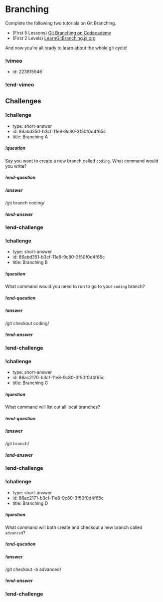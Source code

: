 # Branching

Complete the following two tutorials on Git Branching.

* (First 5 Lessons) [Git Branching on Codecademy](https://www.codecademy.com/courses/learn-git/lessons/git-branching/exercises/why-branch)
* (First 2 Levels) [LearnGitBranching.js.org](http://learngitbranching.js.org/)

And now you're all ready to learn about the whole git cycle!

### !vimeo
* id: 223815946
### !end-vimeo

## Challenges

<!-- Question -->

### !challenge

* type: short-answer
* id: 86abd350-b3cf-11e8-9c80-3f50f0d4f65c
* title: Branching A

##### !question

Say you want to create a new branch called `coding`. What command would you write?

##### !end-question

##### !answer

/git branch coding/

##### !end-answer

### !end-challenge

<!-- Question -->

### !challenge

* type: short-answer
* id: 86abd351-b3cf-11e8-9c80-3f50f0d4f65c
* title: Branching B

##### !question

What command would you need to run to go to your `coding` branch?

##### !end-question

##### !answer

/git checkout coding/

##### !end-answer

### !end-challenge

<!-- Question -->

### !challenge

* type: short-answer
* id: 86ac2170-b3cf-11e8-9c80-3f50f0d4f65c
* title: Branching C

##### !question

What command will list out all local branches?

##### !end-question

##### !answer

/git branch/

##### !end-answer

### !end-challenge

<!-- Question -->

### !challenge

* type: short-answer
* id: 86ac2171-b3cf-11e8-9c80-3f50f0d4f65c
* title: Branching D

##### !question

What command will both create and checkout a new branch called `advanced`?

##### !end-question

##### !answer

/git checkout \-b advanced/

##### !end-answer

### !end-challenge
